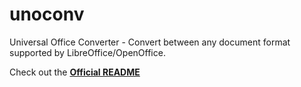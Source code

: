 unoconv
=======

Universal Office Converter - Convert between any document format supported by LibreOffice/OpenOffice.


Check out the **[Official README](https://github.com/dagwieers/unoconv/blob/master/README.asciidoc)**

